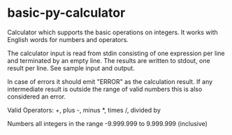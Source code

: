 # basic-py-calculator

Calculator which supports the basic operations on integers. It works with English words for numbers and operators.

The calculator input is read from stdin consisting of one expression per line and terminated by an empty line. The results are written to stdout, one result per line. See sample input and output.

In case of errors it should emit "ERROR" as the calculation result. If any intermediate result is outside the range of valid numbers this is also considered an error.

Valid Operators: +, plus -, minus *, times /, divided by

Numbers all integers in the range -9.999.999 to 9.999.999 (inclusive)
